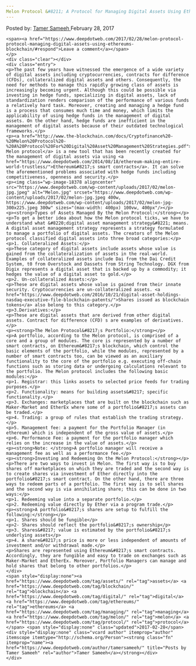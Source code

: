 ```yaml
---
Melon Protocol &#8211; A Protocol for Managing Digital Assets Using Ethereum&#8217;s Blockchain
---
```

<article class="post-listing post-18374 post type-post status-publish format-standard has-post-thumbnail hentry category-deepdot-news tag-assets tag-blockchain tag-digital tag-ethereums tag-managing tag-melon tag-protocol">
    <div class="post-inner">
    <p class="post-meta">
    <span>Posted by: <a href="https://www.deepdotweb.com/author/tamersameeh/" title="">Tamer Sameeh </a></span>
    <span>February 28, 2017</span>
    
    <span><a href="https://www.deepdotweb.com/2017/02/28/melon-protocol-protocol-managing-digital-assets-using-ethereums-blockchain/#respond">Leave a comment</a></span>
    </p>
    <div class="clear"></div>
    <div class="entry">
    <p>The past few years have witnessed the emergence of a wide variety of digital assets including cryptocurrencies, contracts for difference (CFDs), collateralized digital assets and others. Consequently, the need for methods to manage this rapidly growing class of assets is increasingly becoming urgent. Although this could be possible via investing in hedge funds, specializing in digital assets, lack of standardization renders comparison of the performance of various funds a relatively hard task. Moreover, creating and managing a hedge fund is a process that consumes much time and money, which limits the applicability of using hedge funds in the management of digital assets. On the other hand, hedge funds are inefficient in the management of digital assets because of their outdated technological frameworks.</p>
    <p><a href="http://www.the-blockchain.com/docs/Cryptofinance%20-%20Melon%20Protocol%20-%20A%20Protocol%20For%20Digital%20Asset%20Management%20Strategies.pdf">The Melon protocol</a> is a new tool that has been recently created for the management of digital assets via using <a href="https://www.deepdotweb.com/2014/08/18/ethereum-making-entire-world-trustless/">Ethereum&#8217;s smart contracts</a>. It can solve the aforementioned problems associated with hedge funds including competitiveness, openness and security.</p>
    <p><img class="wp-image-18378 aligncenter" src="https://www.deepdotweb.com/wp-content/uploads/2017/02/melon-jpg.jpeg" alt="Melon.jpg" srcset="https://www.deepdotweb.com/wp-content/uploads/2017/02/melon-jpg.jpeg 400w, https://www.deepdotweb.com/wp-content/uploads/2017/02/melon-jpg-300x225.jpeg 300w" sizes="(max-width: 400px) 100vw, 400px"/></p>
    <p><strong>Types of Assets Managed By the Melon Protocol:</strong></p>
    <p>To get a better idea about how the Melon protocol ticks, we have to understand what &#8220;digital asset management strategy&#8221; means. A digital asset management strategy represents a strategy formulated to manage a portfolio of digital assets. The creators of the Melon protocol classified digital assets into three broad categories:</p>
    <p>1. Collateralized Assets:</p>
    <p>These category of digital assets include assets whose value is gained from the collateralization of assets in the real-world. Examples of collateralized assets include Dai from the Dai Credit System, t0 from Overstock and Dassets from String Technology. DGX from Digix represents a digital asset that is backed up by a commodity; it hedges the value of a digital asset to gold.</p>
    <p>2. Un-collateralized Assets:</p>
    <p>These are digital assets whose value is gained from their innate security. Cryptocurrencies are un-collateralized assets. <a href="https://www.deepdotweb.com/2016/10/21/digital-asset-holdings-nasdaq-executive-file-blockchain-patents/">Shares issued as blockchain tokens</a> also belong to this category.</p>
    <p>3.Derivatives:</p>
    <p>These are digital assets that are derived from other digital assets. Contract for difference (CFD) s are examples of derivatives.</p>
    <p><strong>The Melon Protocol&#8217;s Portfolio:</strong></p>
    <p>A portfolio, according to the Melon protocol, is comprised of a core and a group of modules. The core is represented by a number of smart contracts, on Ethereum&#8217;s blockchain, which control the basic elements of the portfolio, while the modules, represented by a number of smart contracts too, can be viewed as an auxiliary functionality to the core of the portfolio e.g. executing off-chain functions such as storing data or undergoing calculations relevant to the portfolio. The Melon protocol includes the following basic modules:</p>
    <p>1. Registrar: this links assets to selected price feeds for trading purposes.</p>
    <p>2. Functionality: means for building assets&#8217; specific functionality.</p>
    <p>3. Exchanges: marketplaces that are built on the blockchain such as Maker-Market and EtherEx where some of a portfolio&#8217;s assets can be traded.</p>
    <p>4. Trading: a group of rules that establish the trading strategy.</p>
    <p>5. Management fee: a payment for the Portfolio Manager (in ethereum) which is independent of the gross value of assets.</p>
    <p>6. Performance Fee: a payment for the portfolio manager which relies on the increase in the value of assets.</p>
    <p><strong>Note: </strong>A portfolio manager will receive a management fee as well as a performance fee.</p>
    <p><strong>Investing and Redeeming On the Melon Protocol:</strong></p>
    <p>There are two ways to invest in Melon. The first way is to buy shares off marketplaces on which they are traded and the second way is to create shares via investment of Ether directly into the portfolio&#8217;s smart contract. On the other hand, there are three ways to redeem parts of a portfolio. The first way is to sell shares and the second way is via annihilating share; this can be done in two ways:</p>
    <p>1. Redeeming value into a separate portfolio.</p>
    <p>2. Redeeming value directly by Ether via a program trade.</p>
    <p><strong>A portfolio&#8217;s shares are setup to fulfill the following:</strong></p>
    <p>1. Shares should be fungible</p>
    <p>2- Shares should reflect the portfolio&#8217;s ownership</p>
    <p>3. Shares&#8217; value is estimated by the portfolio&#8217;s underlying assets</p>
    <p>4. A share&#8217;s price is more or less independent of amounts of investment and/or withdrawal made.</p>
    <p>Shares are represented using Ethereum&#8217;s smart contracts. Accordingly, they are fungible and easy to trade on exchanges such as Maker-Market and EtherEx. Moreover, Portfolio Managers can manage and hold shares that belong to other portfolios.</p>
    </div>
    <span style="display:none"><a href="https://www.deepdotweb.com/tag/assets/" rel="tag">assets</a> <a href="https://www.deepdotweb.com/tag/blockchain/" rel="tag">blockchain</a> <a href="https://www.deepdotweb.com/tag/digital/" rel="tag">digital</a> <a href="https://www.deepdotweb.com/tag/ethereums/" rel="tag">ethereums</a> <a href="https://www.deepdotweb.com/tag/managing/" rel="tag">managing</a> <a href="https://www.deepdotweb.com/tag/melon/" rel="tag">melon</a> <a href="https://www.deepdotweb.com/tag/protocol/" rel="tag">protocol</a></span> <span style="display:none" class="updated">2017-02-28</span>
    <div style="display:none" class="vcard author" itemprop="author" itemscope itemtype="http://schema.org/Person"><strong class="fn" itemprop="name"><a href="https://www.deepdotweb.com/author/tamersameeh/" title="Posts by Tamer Sameeh" rel="author">Tamer Sameeh</a></strong></div>
    </div>
</article>

